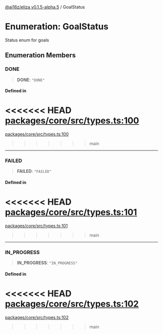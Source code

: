 [@ai16z/eliza v0.1.5-alpha.5](../index.md) / GoalStatus

# Enumeration: GoalStatus

Status enum for goals

## Enumeration Members

### DONE

> **DONE**: `"DONE"`

#### Defined in

<<<<<<< HEAD
[packages/core/src/types.ts:100](https://github.com/konstantine25b/eliza/blob/main/packages/core/src/types.ts#L100)
=======
[packages/core/src/types.ts:100](https://github.com/ai16z/eliza/blob/main/packages/core/src/types.ts#L100)
>>>>>>> main

***

### FAILED

> **FAILED**: `"FAILED"`

#### Defined in

<<<<<<< HEAD
[packages/core/src/types.ts:101](https://github.com/konstantine25b/eliza/blob/main/packages/core/src/types.ts#L101)
=======
[packages/core/src/types.ts:101](https://github.com/ai16z/eliza/blob/main/packages/core/src/types.ts#L101)
>>>>>>> main

***

### IN\_PROGRESS

> **IN\_PROGRESS**: `"IN_PROGRESS"`

#### Defined in

<<<<<<< HEAD
[packages/core/src/types.ts:102](https://github.com/konstantine25b/eliza/blob/main/packages/core/src/types.ts#L102)
=======
[packages/core/src/types.ts:102](https://github.com/ai16z/eliza/blob/main/packages/core/src/types.ts#L102)
>>>>>>> main
